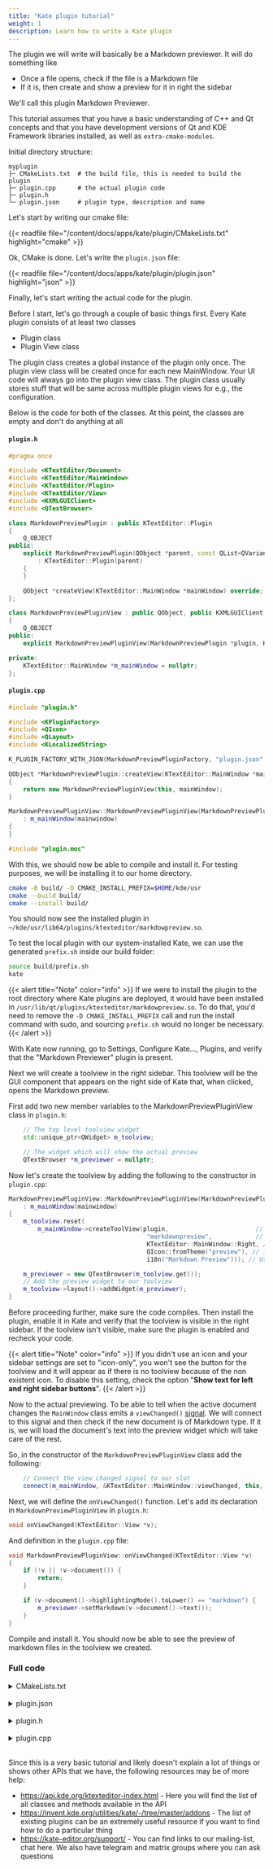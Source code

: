 ```yaml
---
title: "Kate plugin tutorial"
weight: 1
description: Learn how to write a Kate plugin
---
```


The plugin we will write will basically be a Markdown previewer. It will do something like
- Once a file opens, check if the file is a Markdown file
- If it is, then create and show a preview for it in right the sidebar

We'll call this plugin Markdown Previewer.

This tutorial assumes that you have a basic understanding of C++ and Qt concepts and that you have development versions of Qt and KDE Framework libraries installed, as well as `extra-cmake-modules`.

Initial directory structure:

```
myplugin
├─ CMakeLists.txt  # the build file, this is needed to build the plugin
├─ plugin.cpp      # the actual plugin code
├─ plugin.h
└─ plugin.json     # plugin type, description and name
```

Let's start by writing our cmake file:

{{< readfile file="/content/docs/apps/kate/plugin/CMakeLists.txt" highlight="cmake" >}}

Ok, CMake is done. Let's write the `plugin.json` file:

{{< readfile file="/content/docs/apps/kate/plugin/plugin.json" highlight="json" >}}

Finally, let's start writing the actual code for the plugin.

Before I start, let's go through a couple of basic things first. Every Kate plugin consists of at least two classes
- Plugin class
- Plugin View class

The plugin class creates a global instance of the plugin only once. The plugin view class will be created once for each new MainWindow. Your UI code will always go into the plugin view class. The plugin class usually stores stuff that will be same across multiple plugin views for e.g., the configuration.

Below is the code for both of the classes. At this point, the classes are empty and don't do anything at all

#### `plugin.h`
```c++
#pragma once

#include <KTextEditor/Document>
#include <KTextEditor/MainWindow>
#include <KTextEditor/Plugin>
#include <KTextEditor/View>
#include <KXMLGUIClient>
#include <QTextBrowser>

class MarkdownPreviewPlugin : public KTextEditor::Plugin
{
    Q_OBJECT
public:
    explicit MarkdownPreviewPlugin(QObject *parent, const QList<QVariant> & = QList<QVariant>())
        : KTextEditor::Plugin(parent)
    {
    }

    QObject *createView(KTextEditor::MainWindow *mainWindow) override;
};

class MarkdownPreviewPluginView : public QObject, public KXMLGUIClient
{
    Q_OBJECT
public:
    explicit MarkdownPreviewPluginView(MarkdownPreviewPlugin *plugin, KTextEditor::MainWindow *mainwindow);

private:
    KTextEditor::MainWindow *m_mainWindow = nullptr;
};
```

#### `plugin.cpp`
```c++
#include "plugin.h"

#include <KPluginFactory>
#include <QIcon>
#include <QLayout>
#include <KLocalizedString>

K_PLUGIN_FACTORY_WITH_JSON(MarkdownPreviewPluginFactory, "plugin.json", registerPlugin<MarkdownPreviewPlugin>();)

QObject *MarkdownPreviewPlugin::createView(KTextEditor::MainWindow *mainWindow)
{
    return new MarkdownPreviewPluginView(this, mainWindow);
}

MarkdownPreviewPluginView::MarkdownPreviewPluginView(MarkdownPreviewPlugin *plugin, KTextEditor::MainWindow *mainwindow)
    : m_mainWindow(mainwindow)
{
}

#include "plugin.moc"
```

With this, we should now be able to compile and install it. For testing purposes, we will be installing it to our home directory.

```bash
cmake -B build/ -D CMAKE_INSTALL_PREFIX=$HOME/kde/usr
cmake --build build/
cmake --install build/
```

You should now see the installed plugin in `~/kde/usr/lib64/plugins/ktexteditor/markdowpreview.so`.

To test the local plugin with our system-installed Kate, we can use the generated `prefix.sh` inside our build folder:

```bash
source build/prefix.sh
kate
```

{{< alert title="Note" color="info" >}}
If we were to install the plugin to the root directory where Kate plugins are deployed, it would have been installed in `/usr/lib/qt/plugins/ktexteditor/markdowpreview.so`. To do that, you'd need to remove the `-D CMAKE_INSTALL_PREFIX` call and run the install command with sudo, and sourcing `prefix.sh` would no longer be necessary.
{{< /alert >}}

With Kate now running, go to Settings, Configure Kate..., Plugins, and verify that the "Markdown Previewer" plugin is present.

Next we will create a toolview in the right sidebar. This toolview will be the GUI component that appears on the right side of Kate that, when clicked, opens the Markdown preview.

First add two new member variables to the MarkdownPreviewPluginView class in `plugin.h`:

```c++
    // The top level toolview widget
    std::unique_ptr<QWidget> m_toolview;

    // The widget which will show the actual preview
    QTextBrowser *m_previewer = nullptr;
```

Now let's create the toolview by adding the following to the constructor in `plugin.cpp`:

```c++
MarkdownPreviewPluginView::MarkdownPreviewPluginView(MarkdownPreviewPlugin *plugin, KTextEditor::MainWindow *mainwindow)
    : m_mainWindow(mainwindow)
{
    m_toolview.reset(
        m_mainWindow->createToolView(plugin,                        // pointer to plugin
                                      "markdownpreview",            // just an identifier for the toolview
                                      KTextEditor::MainWindow::Right, // we want to create a toolview on the right side
                                      QIcon::fromTheme("preview"), // icon,
                                      i18n("Markdown Preview"))); // User visible name of the toolview, i18n means it will be available for translation

    m_previewer = new QTextBrowser(m_toolview.get());
    // Add the preview widget to our toolview
    m_toolview->layout()->addWidget(m_previewer);
}
```

Before proceeding further, make sure the code compiles. Then install the plugin, enable it in Kate and verify that the toolview is visible in the right sidebar. If the toolview isn't visible, make sure the plugin is enabled and recheck your code.

{{< alert title="Note" color="info" >}}
If you didn't use an icon and your sidebar settings are set to "icon-only", you won't see the button for the toolview and it will appear as if there is no toolview because of the non existent icon. To disable this setting, check the option "**Show text for left and right sidebar buttons**".
{{< /alert >}}

Now to the actual previewing. To be able to tell when the active document changes the `MainWindow` class emits a `viewChanged()` [signal](https://doc.qt.io/qt-6/signalsandslots.html). We will connect to this signal and then check if the new document is of Markdown type. If it is, we will load the document's text into the preview widget which will take care of the rest.

So, in the constructor of the `MarkdownPreviewPluginView` class add the following:
```c++
    // Connect the view changed signal to our slot
    connect(m_mainWindow, &KTextEditor::MainWindow::viewChanged, this, &MarkdownPreviewPluginView::onViewChanged);
```

Next, we will define the `onViewChanged()` function. Let's add its declaration in `MarkdownPreviewPluginView` in `plugin.h`:
```c++
void onViewChanged(KTextEditor::View *v);
```

And definition in the `plugin.cpp` file:

```c++
void MarkdownPreviewPluginView::onViewChanged(KTextEditor::View *v)
{
    if (!v || !v->document()) {
        return;
    }

    if (v->document()->highlightingMode().toLower() == "markdown") {
        m_previewer->setMarkdown(v->document()->text());
    }
}
```

Compile and install it. You should now be able to see the preview of markdown files in the toolview we created.

### Full code

<details><summary>CMakeLists.txt</summary>

{{< readfile file="/content/docs/apps/kate/plugin/CMakeLists.txt" highlight="cmake" >}}

</details>
<br>

<details><summary>plugin.json</summary>

{{< readfile file="/content/docs/apps/kate/plugin/plugin.json" highlight="json" >}}

</details>
<br>

<details><summary>plugin.h</summary>

{{< readfile file="/content/docs/apps/kate/plugin/plugin.h" highlight="cpp" >}}

</details>
<br>

<details><summary>plugin.cpp</summary>

{{< readfile file="/content/docs/apps/kate/plugin/plugin.cpp" highlight="cpp" >}}

</details>
<br>

Since this is a very basic tutorial and likely doesn't explain a lot of things or shows other APIs that we have, the following resources may be of more help:

- https://api.kde.org/ktexteditor-index.html - Here you will find the list of all classes and methods available in the API
- https://invent.kde.org/utilities/kate/-/tree/master/addons - The list of existing plugins can be an extremely useful resource if you want to find how to do a particular thing
- https://kate-editor.org/support/ - You can find links to our mailing-list, chat here. We also have telegram and matrix groups where you can ask questions
